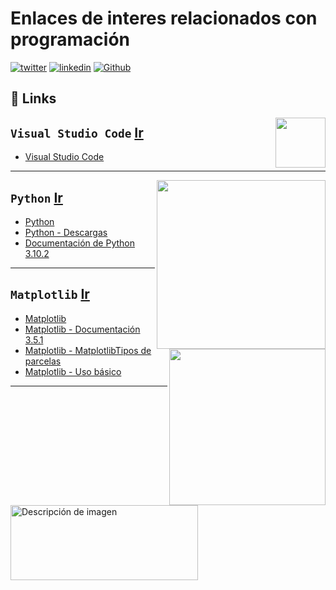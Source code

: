 # Enlaces de interes relacionados con programación
[![twitter](https://img.shields.io/badge/twitter-1DA1F2?style=for-the-badge&logo=twitter&logoColor=white)](https://twitter.com/Eddison_Pinedo)  [![linkedin](https://img.shields.io/badge/linkedin-0A66C2?style=for-the-badge&logo=linkedin&logoColor=white)](https://www.linkedin.com/in/jose-eddison-pinedo-espinoza-401798219/)  [![Github](https://img.shields.io/badge/github-000000?style=for-the-badge&logo=github&logoColor=white)](https://github.com/EddisonPinedoEsp)

## 🔗 Links

<p> 
<img src="https://www.bing.com/th?id=ABT55DD6256E2794D5D7130115D145A531B841D33580FDA9FD13B434AB88FB80641&w=110&h=110" align="right" style="width: 80px">
</p>

`Visual Studio Code` [Ir](https://code.visualstudio.com/)
-
+ [Visual Studio Code](https://code.visualstudio.com/)
---
<p> 
<img src="https://www.python.org/static/img/python-logo@2x.png" align="right" style="width: 270px">
</p>

`Python` [Ir](https://www.python.org)
-

+ [Python](https://www.python.org)
+ [Python - Descargas](https://www.python.org/downloads/)
+ [Documentación de Python 3.10.2](https://docs.python.org/3/)
---
<p> 
<img src="https://matplotlib.org/stable/_static/logo2.svg" align="right" style="width: 250px">
</p>

`Matplotlib` [Ir](https://matplotlib.org/)
-

+ [Matplotlib](https://matplotlib.org/)
+ [Matplotlib - Documentación 3.5.1](https://matplotlib.org/stable/index.html)
+ [Matplotlib - MatplotlibTipos de parcelas](https://matplotlib.org/stable/plot_types/index.html)
+ [Matplotlib - Uso básico](https://matplotlib.org/stable/tutorials/introductory/usage.html#sphx-glr-tutorials-introductory-usage-py)

---
<img src = https://www.python.org/static/img/python-logo@2x.png width = 300 height = 120 alt = "Descripción de imagen" align = "Posición de imagen" />

